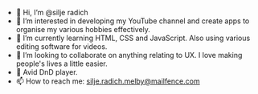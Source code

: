- 👋 Hi, I’m @silje radich
- 👀 I’m interested in developing my YouTube channel and create apps to organise my various hobbies effectively.
- 🌱 I’m currently learning HTML, CSS and JavaScript. Also using various editing software for videos.
- 💞️ I’m looking to collaborate on anything relating to UX. I love making people's lives a little easier.
- 🎲 Avid DnD player.
- 📫 How to reach me: silje.radich.melby@mailfence.com

<!---
siljekode/siljekode is a ✨ special ✨ repository because its `README.md` (this file) appears on your GitHub profile.
You can click the Preview link to take a look at your changes.
--->
